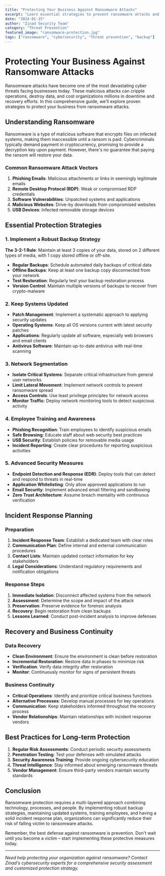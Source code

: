 ```yaml
---
title: "Protecting Your Business Against Ransomware Attacks"
excerpt: "Learn essential strategies to prevent ransomware attacks and protect your critical business data from cybercriminals."
date: "2024-01-15"
author: "Zinad Security Team"
category: "Threat Prevention"
featured_image: "ransomware-protection.jpg"
tags: ["ransomware", "cybersecurity", "threat prevention", "backup"]
---
```


# Protecting Your Business Against Ransomware Attacks

Ransomware attacks have become one of the most devastating cyber threats facing businesses today. These malicious attacks can cripple operations, destroy data, and cost organizations millions in downtime and recovery efforts. In this comprehensive guide, we'll explore proven strategies to protect your business from ransomware attacks.

## Understanding Ransomware

Ransomware is a type of malicious software that encrypts files on infected systems, making them inaccessible until a ransom is paid. Cybercriminals typically demand payment in cryptocurrency, promising to provide a decryption key upon payment. However, there's no guarantee that paying the ransom will restore your data.

### Common Ransomware Attack Vectors

1. **Phishing Emails**: Malicious attachments or links in seemingly legitimate emails
2. **Remote Desktop Protocol (RDP)**: Weak or compromised RDP credentials
3. **Software Vulnerabilities**: Unpatched systems and applications
4. **Malicious Websites**: Drive-by downloads from compromised websites
5. **USB Devices**: Infected removable storage devices

## Essential Protection Strategies

### 1. Implement a Robust Backup Strategy

**The 3-2-1 Rule**: Maintain at least 3 copies of your data, stored on 2 different types of media, with 1 copy stored offline or off-site.

- **Regular Backups**: Schedule automated daily backups of critical data
- **Offline Backups**: Keep at least one backup copy disconnected from your network
- **Test Restoration**: Regularly test your backup restoration process
- **Version Control**: Maintain multiple versions of backups to recover from crypto-malware

### 2. Keep Systems Updated

- **Patch Management**: Implement a systematic approach to applying security updates
- **Operating Systems**: Keep all OS versions current with latest security patches
- **Applications**: Regularly update all software, especially web browsers and email clients
- **Antivirus Software**: Maintain up-to-date antivirus with real-time scanning

### 3. Network Segmentation

- **Isolate Critical Systems**: Separate critical infrastructure from general user networks
- **Limit Lateral Movement**: Implement network controls to prevent ransomware spread
- **Access Controls**: Use least privilege principles for network access
- **Monitor Traffic**: Deploy network monitoring tools to detect suspicious activity

### 4. Employee Training and Awareness

- **Phishing Recognition**: Train employees to identify suspicious emails
- **Safe Browsing**: Educate staff about web security best practices
- **USB Security**: Establish policies for removable media usage
- **Incident Reporting**: Create clear procedures for reporting suspicious activities

### 5. Advanced Security Measures

- **Endpoint Detection and Response (EDR)**: Deploy tools that can detect and respond to threats in real-time
- **Application Whitelisting**: Only allow approved applications to run
- **Email Security**: Implement advanced email filtering and sandboxing
- **Zero Trust Architecture**: Assume breach mentality with continuous verification

## Incident Response Planning

### Preparation

1. **Incident Response Team**: Establish a dedicated team with clear roles
2. **Communication Plan**: Define internal and external communication procedures
3. **Contact Lists**: Maintain updated contact information for key stakeholders
4. **Legal Considerations**: Understand regulatory requirements and notification obligations

### Response Steps

1. **Immediate Isolation**: Disconnect affected systems from the network
2. **Assessment**: Determine the scope and impact of the attack
3. **Preservation**: Preserve evidence for forensic analysis
4. **Recovery**: Begin restoration from clean backups
5. **Lessons Learned**: Conduct post-incident analysis to improve defenses

## Recovery and Business Continuity

### Data Recovery

- **Clean Environment**: Ensure the environment is clean before restoration
- **Incremental Restoration**: Restore data in phases to minimize risk
- **Verification**: Verify data integrity after restoration
- **Monitor**: Continuously monitor for signs of persistent threats

### Business Continuity

- **Critical Operations**: Identify and prioritize critical business functions
- **Alternative Processes**: Develop manual processes for key operations
- **Communication**: Keep stakeholders informed throughout the recovery process
- **Vendor Relationships**: Maintain relationships with incident response vendors

## Best Practices for Long-term Protection

1. **Regular Risk Assessments**: Conduct periodic security assessments
2. **Penetration Testing**: Test your defenses with simulated attacks
3. **Security Awareness Training**: Provide ongoing cybersecurity education
4. **Threat Intelligence**: Stay informed about emerging ransomware threats
5. **Vendor Management**: Ensure third-party vendors maintain security standards

## Conclusion

Ransomware protection requires a multi-layered approach combining technology, processes, and people. By implementing robust backup strategies, maintaining updated systems, training employees, and having a solid incident response plan, organizations can significantly reduce their risk of falling victim to ransomware attacks.

Remember, the best defense against ransomware is prevention. Don't wait until you become a victim – start implementing these protective measures today.

---

*Need help protecting your organization against ransomware? Contact Zinad's cybersecurity experts for a comprehensive security assessment and customized protection strategy.*